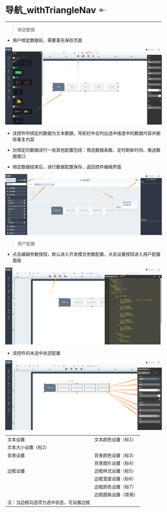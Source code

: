 # 导航\_withTriangleNav ![](/assets/withTriangleNav.png)

---

> 绑定数据

* 用户绑定数据前，需要事先保存页面

![](/assets/withTriangleNav01.png)

* 该控件所绑定的数据为文本数据，导航栏中会列出选中维度中的数据内容并删除重复内容

* 对绑定的数据进行一些其他配置包括：筛选数据条数、定时刷新时间、推送数据接口

* 绑定数据结束后，进行数据配置保存，返回控件编辑界面


![](/assets/withTriangleNav02.png)

> 用户配置

* 点击编辑参数按钮，默认进入开发模式参数配置，点击设置按钮进入用户配置面板

![](/assets/withTriangleNav03.png)

* 该控件的未选中状态配置

![](/assets/withTriangleNav04.png)

<table>
   <tr>
      <td>文本设置 </td>
      <td>文本颜色设置（标1）</td>
   </tr>
   <tr>
      <td>文本大小设置（标2）</td>
   </tr>
   <tr>
      <td>背景设置</td>
      <td>背景颜色设置（标3）</td>
   </tr>
   <tr>
      <td></td>
      <td>背景图片设置（标4）</td>
   </tr>
   <tr>
      <td>边框设置</td>
      <td>边框样式设置（标5）</td>
   </tr>
   <tr>
      <td></td>
      <td>边框宽度设置（标6）</td>
   </tr>
   <tr>
      <td></td>
      <td>边框颜色设置（标7）</td>
   </tr>
   <tr>
      <td></td>
      <td>边框圆角设置（禁用）</td>
   </tr>
   <tr>
      <td>注：当边框勾选项为选中状态，可设置边框</td>
   </tr>
</table>


